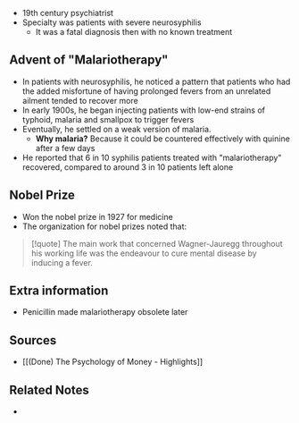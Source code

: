 - 19th century psychiatrist
- Specialty was patients with severe neurosyphilis
	- It was a fatal diagnosis then with no known treatment

## Advent of "Malariotherapy"
- In patients with neurosyphilis, he noticed a pattern that patients who had the added misfortune of having prolonged fevers from an unrelated ailment tended to recover more
- In early 1900s, he began injecting patients with low-end strains of typhoid, malaria and smallpox to trigger fevers
- Eventually, he settled on a weak version of malaria.
	- **Why malaria?** Because it could be countered effectively with quinine after a few days
- He reported that 6 in 10 syphilis patients treated with "malariotherapy" recovered, compared to around 3 in 10 patients left alone

## Nobel Prize
- Won the nobel prize in 1927 for medicine
- The organization for nobel prizes noted that:

> [!quote] The main work that concerned Wagner-Jauregg throughout his working life was the endeavour to cure mental disease by inducing a fever.

## Extra information
- Penicillin made malariotherapy obsolete later

## Sources
- [[(Done) The Psychology of Money - Highlights]]

## Related Notes
- 